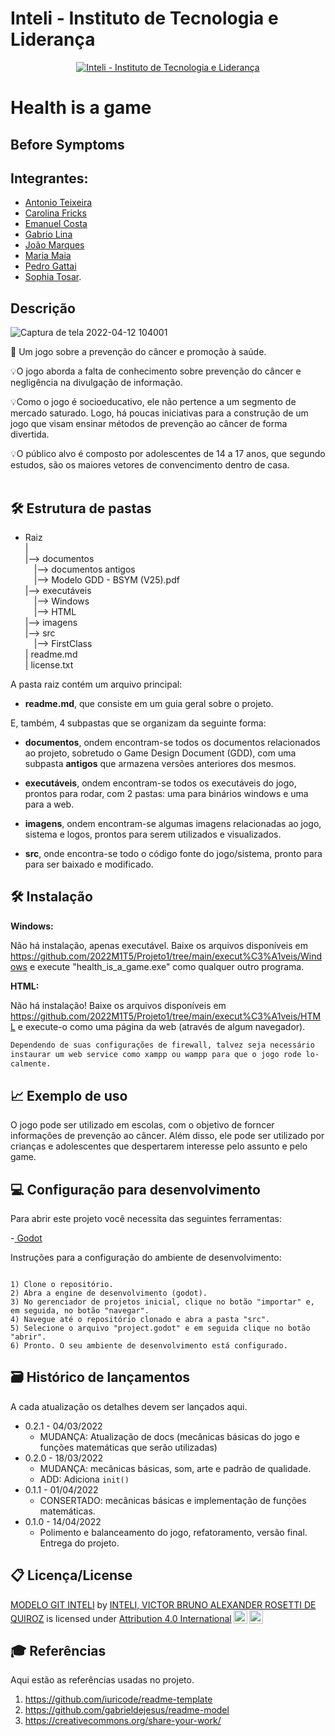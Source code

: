 # Inteli - Instituto de Tecnologia e Liderança 

<p align="center">
<a href= "https://www.inteli.edu.br/"><img src="https://www.inteli.edu.br/wp-content/uploads/2021/08/20172028/marca_1-2.png" alt="Inteli - Instituto de Tecnologia e Liderança" border="0"></a>
</p>

# Health is a game

## Before Symptoms

## Integrantes: 
- <a href="https://files.slack.com/files-pri/T02DWH2MXQR-F03B2DKLDSR/logo_life_is_a_game_borda_preta_cores_3.png">Antonio Teixeira</a>
- <a href="https://www.linkedin.com/in/carolina-favaro-fricks-1a0423231/">Carolina Fricks</a>
- <a href="https://www.linkedin.com/in/emanuel-de-oliveira-costa-45b637185/">Emanuel Costa</a>
- <a href="https://www.linkedin.com/in/gabrio-lina-17ba60205/">Gabrio Lina</a>
- <a href="https://www.linkedin.com/in/joao-marques-1b64b2232/">João Marques</a>
- <a href="https://www.linkedin.com/in/maria-lu%C3%ADsa-maia-14384a212/">Maria Maia</a>
- <a href="https://www.linkedin.com/in/pedro-gattai-096678227/">Pedro Gattai</a>
- <a href="http://linkedin.com/in/sophia-tosar-ba3538223">Sophia Tosar</a>.

## Descrição
![Captura de tela 2022-04-12 104001](https://user-images.githubusercontent.com/82065728/163193201-47789d75-00ac-402b-90f2-65ae7d27e494.jpg)

📜 Um jogo sobre a prevenção do câncer e promoção à saúde.
<p align="center">
  




💡O jogo aborda a falta de conhecimento sobre prevenção do câncer e negligência na divulgação de informação.

💡Como o jogo é socioeducativo, ele não pertence a um segmento de mercado saturado. Logo, há poucas iniciativas para a construção de um jogo que visam ensinar métodos de prevenção ao câncer de forma divertida.

💡O público alvo é composto por adolescentes de 14 a 17 anos, que segundo estudos, são os maiores vetores de convencimento dentro de casa.
<br><br>

## 🛠 Estrutura de pastas

- Raiz<br>
|<br>
|--> documentos<br>
  &emsp;|--> documentos antigos<br>
  &emsp;|--> Modelo GDD - BSYM (V25).pdf<br>
|--> executáveis<br>
  &emsp;|--> Windows<br>
  &emsp;|--> HTML<br>
|--> imagens<br>
|--> src<br>
  &emsp;|--> FirstClass<br>
| readme.md<br>
| license.txt<br>

A pasta raiz contém um arquivo principal:

- <b>readme.md</b>, que consiste em um guia geral sobre o projeto.

E, também, 4 subpastas que se organizam da seguinte forma:

- <b>documentos</b>, ondem encontram-se todos os documentos relacionados ao projeto, sobretudo o Game Design Document (GDD), com uma subpasta <b>antigos</b> que armazena versões anteriores dos mesmos.

- <b>executáveis</b>, ondem encontram-se todos os executáveis do jogo, prontos para rodar, com 2 pastas: uma para binários windows e uma para a web.

- <b>imagens</b>, ondem encontram-se algumas imagens relacionadas ao jogo, sistema e logos, prontos para serem utilizados e visualizados.

- <b>src</b>, onde encontra-se todo o código fonte do jogo/sistema, pronto para para ser baixado e modificado.

## 🛠 Instalação

<b>Windows:</b>

Não há instalação, apenas executável. Baixe os arquivos disponíveis em https://github.com/2022M1T5/Projeto1/tree/main/execut%C3%A1veis/Windows e execute "health_is_a_game.exe" como qualquer outro programa.

<b>HTML:</b>

Não há instalação! Baixe os arquivos disponíveis em https://github.com/2022M1T5/Projeto1/tree/main/execut%C3%A1veis/HTML e execute-o como uma página da web (através de algum navegador).

```sh
Dependendo de suas configurações de firewall, talvez seja necessário
instaurar um web service como xampp ou wampp para que o jogo rode lo-
calmente.
```

## 📈 Exemplo de uso

O jogo pode ser utilizado em escolas, com o objetivo de forncer informaçôes de prevenção ao câncer. 
Além disso, ele pode ser utilizado por crianças e adolescentes que despertarem interesse pelo assunto e pelo game. 
  

## 💻 Configuração para desenvolvimento

Para abrir este projeto você necessita das seguintes ferramentas:

-<a href="https://godotengine.org/download"> Godot</a>

Instruções para a configuração do ambiente de desenvolvimento:
```

1) Clone o repositório.
2) Abra a engine de desenvolvimento (godot).
3) No gerenciador de projetos inicial, clique no botão "importar" e, em seguida, no botão "navegar".
4) Navegue até o repositório clonado e abra a pasta "src".
5) Selecione o arquivo "project.godot" e em seguida clique no botão "abrir".
6) Pronto. O seu ambiente de desenvolvimento está configurado.

```

## 🗃 Histórico de lançamentos

A cada atualização os detalhes devem ser lançados aqui.

* 0.2.1 - 04/03/2022
    * MUDANÇA: Atualização de docs (mecânicas básicas do jogo e funções matemáticas que serão utilizadas)
* 0.2.0 - 18/03/2022
    * MUDANÇA: mecânicas básicas, som, arte e padrão de qualidade.
    * ADD: Adiciona `init()`
* 0.1.1 - 01/04/2022
    * CONSERTADO: mecânicas básicas e implementação de funções matemáticas. 
* 0.1.0 - 14/04/2022
    * Polimento e balanceamento do jogo, refatoramento, versão final. Entrega do projeto.

## 📋 Licença/License

<p xmlns:cc="http://creativecommons.org/ns#" xmlns:dct="http://purl.org/dc/terms/"><a property="dct:title" rel="cc:attributionURL" href="https://github.com/Spidus/Teste_Final_1">MODELO GIT INTELI</a> by <a rel="cc:attributionURL dct:creator" property="cc:attributionName" href="https://www.yggbrasil.com.br/vr">INTELI, VICTOR BRUNO ALEXANDER ROSETTI DE QUIROZ</a> is licensed under <a href="http://creativecommons.org/licenses/by/4.0/?ref=chooser-v1" target="_blank" rel="license noopener noreferrer" style="display:inline-block;">Attribution 4.0 International<img style="height:22px!important;margin-left:3px;vertical-align:text-bottom;" src="https://mirrors.creativecommons.org/presskit/icons/cc.svg?ref=chooser-v1"><img style="height:22px!important;margin-left:3px;vertical-align:text-bottom;" src="https://mirrors.creativecommons.org/presskit/icons/by.svg?ref=chooser-v1"></a></p>

## 🎓 Referências

Aqui estão as referências usadas no projeto.

1. <https://github.com/iuricode/readme-template>
2. <https://github.com/gabrieldejesus/readme-model>
3. <https://creativecommons.org/share-your-work/>
